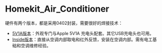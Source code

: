 # Homekit_Air_Conditioner
硬件有两个版本，都是采用0402封装，需要很好的焊接技术：

* [5V1A版本](https://github.com/LouisLee985/Homekit-Air-Conditioner-Public/tree/main/hardware/AC_IR_Homekit_5V1A_3.0_0402)：外观专门与Apple 5V1A 充电头配套。其它USB充电头也可用。
* [Inside版本](/hardware/AC_IR_Homekit_Inside_3.0_0402)：直接从空调内部取电和红外反馈，安装在空调内部。需有电工基础和空调维修经验。

